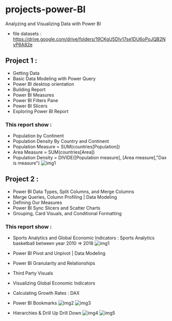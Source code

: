 # projects-power-BI
Analyzing and Visualizing Data with Power BI
- file datasets : https://drive.google.com/drive/folders/19CKgU5DIv17se1DU6oPoJQB2NvP6A82e
## Project 1 : 
  - Getting Data
  - Basic Data Modeling with Power Query
  - Power BI desktop orientation
  - Building Report
  - Power BI Measures
  - Power BI Filters Pane
  - Power BI Slicers
  - Exploring Power BI Report
### This report show : 
  - Population by Continent
  - Population Density By Country and Continent
  - Population Measure = SUM(countries[Population])
  - Area Measure = SUM(countries[Area])
  - Population Density = DIVIDE([Population measure], [Area measure],"Dax is measure")
![img1](https://user-images.githubusercontent.com/55878755/156630406-64512eed-61ac-4538-995f-7a1b6bcb63e2.png)

## Project 2 :
  - Power BI Data Types, Split Columns, and Merge Columns
  - Merge Queries, Column Profiling | Data Modeling 
  - Defining Our Measures
  - Power BI Sync Slicers and Scatter Charts
  - Grouping, Card Visuals, and Conditional Formatting 
### This report show : 
  - Sports Analytics and Global Economic Indicators : Sports Analytics basketball between year 2010 => 2018
![img1](https://user-images.githubusercontent.com/55878755/156830878-55297026-ea5e-4aa1-8298-3c2f96d5de3b.png)

  - Power BI Pivot and Unpivot | Data Modeling
  - Power BI Granularity and Relationships
  - Third Party Visuals
  - Visualizing Global Economic Indicators
  - Calculating Growth Rates : DAX
  - Power BI Bookmarks
![img2](https://user-images.githubusercontent.com/55878755/156831604-bc4b9dbc-3daf-4d46-b63f-471304ace1ca.png)
![img3](https://user-images.githubusercontent.com/55878755/156831707-f54e0a73-9551-469f-89e2-a4b4a21059a3.png)

  - Hierarchies & Drill Up Drill Down
![img4](https://user-images.githubusercontent.com/55878755/156831887-be61108b-4bc4-44b7-abd3-ab5ca6621abf.png)
![img5](https://user-images.githubusercontent.com/55878755/156831901-e4d9d4fa-df4c-46dd-8e1b-7c6f6779ef39.png)

  
